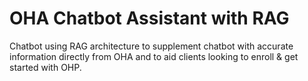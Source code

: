 # OHA Chatbot Assistant with RAG
 Chatbot using RAG architecture to supplement chatbot with accurate information directly from OHA and to aid clients looking to enroll & get started with OHP.
